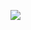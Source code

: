 ![](http://www.plantuml.com/plantuml/png/HOv12eCm44NtSufFbaeMtMPH17k2bXvWi4CDH0sPoVrBhEZkp_ptu0zgNAmkYSYY9S6OrqcoOKoiAef7v6_X1KJx1s-LSiJdbkI8hwccRBK8KGFSpS5xkDur9Y0gxl-YT-YyxrfrEWYOMUcyBxif0LnjtWgY4WsoVlQnFm00)
